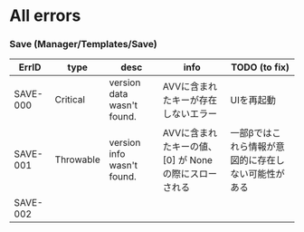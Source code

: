 # All errors

### Save (Manager/Templates/Save)
| ErrID | type | desc | info | TODO (to fix) |
| --- | --- | --- | --- | --- |
| SAVE-000 | Critical | version data wasn't found. | AVVに含まれたキーが存在しないエラー | UIを再起動 |
| SAVE-001 | Throwable | version info wasn't found. | AVVに含まれたキーの値、[0] が None の際にスローされる | 一部βではこれら情報が意図的に存在しない可能性がある |
| SAVE-002 | 